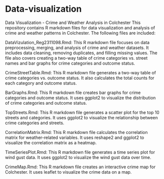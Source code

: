 # Data-visualization

Data Visualization - Crime and Weather Analysis in Colchester
This repository contains R markdown files for data visualization and analysis of crime and weather patterns in Colchester. The following files are included:

DataVizulation_Reg2311098.Rmd: This R markdown file focuses on data preprocessing, merging, and analysis of crime and weather datasets. It includes data cleaning, removing duplicates, and filling missing values. The file also covers creating a two-way table of crime categories vs. street names and bar graphs for crime categories and outcome status.

CrimeStreetTable.Rmd: This R markdown file generates a two-way table of crime categories vs. outcome status. It also calculates the total counts for each category and outcome status.

BarGraphs.Rmd: This R markdown file creates bar graphs for crime categories and outcome status. It uses ggplot2 to visualize the distribution of crime categories and outcome status.

TopStreets.Rmd: This R markdown file generates a scatter plot for the top 10 streets and categories. It uses ggplot2 to visualize the relationship between crime categories and streets.

CorrelationMatrix.Rmd: This R markdown file calculates the correlation matrix for weather-related variables. It uses reshape2 and ggplot2 to visualize the correlation matrix as a heatmap.

TimeSeriesPlot.Rmd: This R markdown file generates a time series plot for wind gust data. It uses ggplot2 to visualize the wind gust data over time.

CrimeMap.Rmd: This R markdown file creates an interactive crime map for Colchester. It uses leaflet to visualize the crime data on a map.
